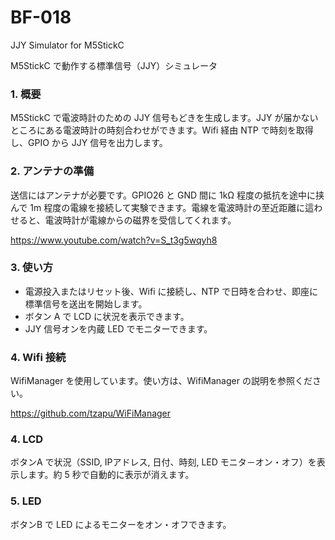 # BF-018
JJY Simulator for M5StickC

M5StickC で動作する標準信号（JJY）シミュレータ

### 1. 概要
M5StickC で電波時計のための JJY 信号もどきを生成します。JJY が届かないところにある電波時計の時刻合わせができます。Wifi 経由 NTP で時刻を取得し、GPIO から JJY 信号を出力します。

### 2. アンテナの準備
送信にはアンテナが必要です。GPIO26 と GND 間に 1kΩ 程度の抵抗を途中に挟んで 1m 程度の電線を接続して実験できます。電線を電波時計の至近距離に這わせると、電波時計が電線からの磁界を受信してくれます。

https://www.youtube.com/watch?v=S_t3g5wqyh8

### 3. 使い方

- 電源投入またはリセット後、Wifi に接続し、NTP で日時を合わせ、即座に標準信号を送出を開始します。 
- ボタン A で LCD に状況を表示できます。
- JJY 信号オンを内蔵 LED でモニターできます。

### 4. Wifi 接続
WifiManager を使用しています。使い方は、WifiManager の説明を参照ください。

https://github.com/tzapu/WiFiManager

### 4. LCD
ボタンA で状況（SSID, IPアドレス, 日付、時刻, LED モニタ－オン・オフ）を表示します。約 5 秒で自動的に表示が消えます。

### 5. LED
ボタンB で LED によるモニターをオン・オフできます。

